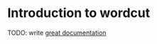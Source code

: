 # Introduction to wordcut

TODO: write [great documentation](http://jacobian.org/writing/great-documentation/what-to-write/)
